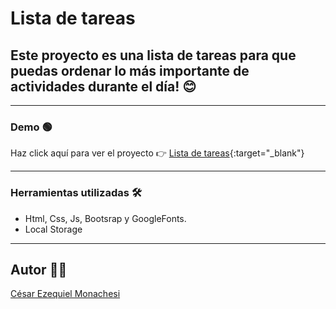 # Lista de tareas 

## Este proyecto es una lista de tareas para que puedas ordenar lo más importante de actividades durante el día! 😊
___

### Demo 🟢 
Haz click aquí para ver el proyecto 👉 [Lista de tareas](https://listadetareascem.netlify.app/){:target="_blank"}
___
### Herramientas utilizadas 🛠
- Html, Css, Js, Bootsrap y GoogleFonts.
- Local Storage
___
## Autor 👷‍♂️
[César Ezequiel Monachesi](https://www.linkedin.com/in/monachesi-cesar-ezequiel/)